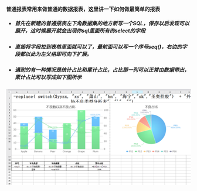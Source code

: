 #### 普通报表常用来做普通的数据报表，这里讲一下如何做最简单的报表  
* ##### 首先在新建的普通报表左下角数据集的地方新写一个SQL，保存以后发现可以展开，这时候展开就会出现你sql里面所有的select的字段  
* ##### 直接将字段拉到表格里面就可以了，最前面可以写一个序号seq()，右边的字段都以此为左父格即可向下扩展。
* ##### 遇到的有一种情况是统计占比和累计占比，占比那一列可以正常由数据带出，累计占比可以写成如下图所示
![](https://github.com/Beancc/Main/blob/master/img/%E5%B8%86%E8%BD%AF/0426_2.png)
